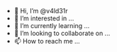 - 👋 Hi, I’m @v4ld31r
- 👀 I’m interested in ...
- 🌱 I’m currently learning ...
- 💞️ I’m looking to collaborate on ...
- 📫 How to reach me ...

<!---
v4ld31r/v4ld31r is a ✨ special ✨ repository because its `README.md` (this file) appears on your GitHub profile.
You can click the Preview link to take a look at your changes.
--->
